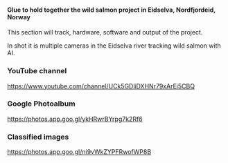 
#### Glue to hold together the wild salmon project in Eidselva, Nordfjordeid, Norway

This section will track, hardware, software and output of the project.

In shot it is multiple cameras in the Eidselva river tracking wild salmon with AI.


### YouTube channel
https://www.youtube.com/channel/UCk5GDliDXHNr79xArEi5CBQ


### Google Photoalbum
https://photos.app.goo.gl/ykHRwrBYrpg7k2Rf6


### Classified images
https://photos.app.goo.gl/ni9vWkZYPFRwofWP8B


